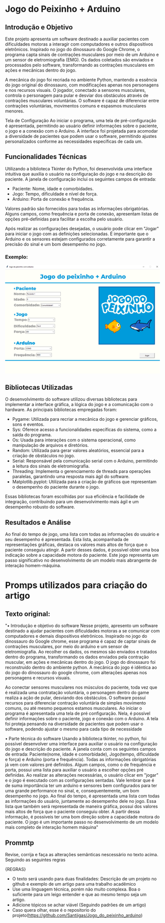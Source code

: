 # Jogo do Peixinho + Arduino
## Introdução e Objetivo
Este projeto apresenta um software destinado a auxiliar pacientes com dificuldades motoras a interagir com computadores e outros dispositivos eletrônicos. Inspirado no jogo do dinossauro do Google Chrome, o programa capta sinais de contrações musculares por meio de um Arduino e um sensor de eletromiografia (EMG). Os dados coletados são enviados e processados pelo software, transformando as contrações musculares em ações e mecânicas dentro do jogo.

A mecânica do jogo foi recriada no ambiente Python, mantendo a essência do jogo original do dinossauro, com modificações apenas nos personagens e nos recursos visuais. O jogador, conectado a sensores musculares, controla o personagem para pular e desviar dos obstáculos através de contrações musculares voluntárias. O software é capaz de diferenciar entre contrações voluntárias, movimentos comuns e espasmos musculares menores.

Tela de Configuração
Ao iniciar o programa, uma tela de pré-configuração é apresentada, permitindo ao usuário definir informações sobre o paciente, o jogo e a conexão com o Arduino. A interface foi projetada para acomodar a diversidade de pacientes que podem usar o software, permitindo ajustes personalizados conforme as necessidades específicas de cada um.

## Funcionalidades Técnicas
Utilizando a biblioteca Tkinter do Python, foi desenvolvida uma interface intuitiva que auxilia o usuário na configuração do jogo e na descrição do paciente. A janela de configuração inclui os seguintes campos de entrada:

- Paciente: Nome, idade e comorbidades.
- Jogo: Tempo, dificuldade e nível de força.
- Arduino: Porta de conexão e frequência.

Valores padrão são fornecidos para todas as informações obrigatórias.
Alguns campos, como frequência e porta de conexão, apresentam listas de opções pré-definidas para facilitar a escolha pelo usuário.

Após realizar as configurações desejadas, o usuário pode clicar em "Jogar" para iniciar o jogo com as definições selecionadas. É importante que o Arduino e os sensores estejam configurados corretamente para garantir a precisão do sinal e um bom desempenho no jogo.

### Exemplo:
![Interface](exemplo.png)

## Bibliotecas Utilizadas
O desenvolvimento do software utilizou diversas bibliotecas para implementar a interface gráfica, a lógica do jogo e a comunicação com o hardware. As principais bibliotecas empregadas foram:

- Pygame: Utilizada para recriar a mecânica do jogo e gerenciar gráficos, sons e eventos.
- Sys: Oferece acesso a funcionalidades específicas do sistema, como a saída do programa.
- Os: Usada para interações com o sistema operacional, como manipulação de arquivos e diretórios.
- Random: Utilizada para gerar valores aleatórios, essencial para a criação de obstáculos no jogo.
- Serial: Responsável pela comunicação serial com o Arduino, permitindo a leitura dos sinais de eletromiografia.
- Threading: Implementa o gerenciamento de threads para operações paralelas, garantindo uma resposta mais ágil do software.
- Matplotlib.pyplot: Utilizada para a criação de gráficos que representam o desempenho do paciente durante o jogo.

Essas bibliotecas foram escolhidas por sua eficiência e facilidade de integração, contribuindo para um desenvolvimento mais ágil e um desempenho robusto do software.

## Resultados e Análise
Ao final do tempo de jogo, uma lista com todas as informações do usuário e seu desempenho é apresentada. Esta lista, acompanhada de representações gráficas, destaca os valores mais altos de força que o paciente conseguiu atingir. A partir desses dados, é possível obter uma boa indicação sobre a capacidade motora do paciente. Este jogo representa um passo significativo no desenvolvimento de um modelo mais abrangente de interação homem-máquina.


# Promps utilizados para criação do artigo
## Texto original:

"• Introdução e objetivo do software 
Nesse projeto, apresento um software destinado a ajudar pacientes com dificuldades motoras a se comunicar com computadores e demais dispositivos eletrônicos. Inspirado no jogo do dinossauro do Google chrome, esse programa é capaz de captar sinais de contrações musculares, por meio do arduíno e um sensor de eletromiografia.
Ao recolher os dados, os mesmos são enviados e tratados dentro do programa, transformando os dados enviados pela contração muscular, em ações e mecânicas dentro do jogo.
O jogo do dinossauro foi reconstruído dentro do ambiente python. A mecânica do jogo é idêntica ao do jogo do dinossauro do google chrome, com alterações apenas nos personagens e recursos visuais.

Ao conectar sensores musculares nos músculos do paciente, toda vez que é realizada uma contratação voluntária, o personagem dentro do game realiza a ação de pular, desviando dos obstáculos. 
O software possuí recursos para diferenciar contração voluntária de simples movimento comuns, ou até mesmo pequenos estamos musculares.
Ao iniciar o programa é apresentada uma tela de pré configuração. Nela, é possível definir informações sobre o paciente, jogo e conexão com o Arduino. A tela foi proteja pensando na diversidade de pacientes que podem usar o software, podendo ajustar o mesmo para cada tipo de necessidade 

• Parte técnica do software 
Usando a biblioteca tkinter, no python, foi possível desenvolver uma interface para auxiliar o usuário na configuração do jogo e descrição do paciente. A janela conta com os seguintes campos de entrada: Paciente(nome, idade e comorbidade), Jogo(tempo, dificuldade e força) e Arduíno (porta e frequência).
Todas as informações obrigatórias já vem com valores pré definidos. Algum campos, como o de frequência e porta, possui uma lista para auxiliar o usuário a escolher opções pré definidas.
Ao realizar as alterações necessárias, o usuário clicar em "jogar" e o jogo é executado com as configurações sentadas. Vale lembrar que é de suma importância ter um arduíno e sensores bem configurados para ter uma grande performance no sinal, e, consequentemente, um bom desempenho no jogo.
Ao final do tempo, é apresentada uma lista com todas as informações do usuário, juntamente ao desempenho dele no jogo. Essa lista que também será representada de maneira gráfica, possui dos valores mais altos de força que o paciente conseguiu obter. A partir dessa informação, é possíveis ter uma bom direção sobre a capacidade motora do paciente. O jogo é um importante passo no desenvolvimento de um modelo mais completo de interação homem máquina" 

## Prommtp
Revise, corrija e faça as alterações semânticas nescessário no texto acima. Seguindo as seguintes regras

{REGRAS}
- O texto será usando para duas finalidades: Descrição de um projeto no github e exemplo de um artigo para uma trabalho acadêmico 
- Use uma linguagem técnica, porém não muito complexa. Boa o suficiente para um leigo entender e que ao mesmo tempo seja um artigo.
- Adicione tópicos se achar viável (Seguindo padrões de um artigo)
- Caso quera olhar, esse é o repositorio do projeto(https://github.com/Santiigas/Jogo_do_peixinho_arduino)